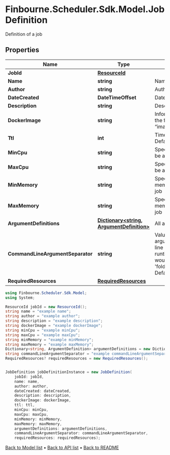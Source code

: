 # Finbourne.Scheduler.Sdk.Model.JobDefinition
Definition of a job

## Properties

Name | Type | Description | Notes
------------ | ------------- | ------------- | -------------
**JobId** | [**ResourceId**](ResourceId.md) |  | 
**Name** | **string** | Name of the job | [optional] 
**Author** | **string** | Author of the job | [optional] 
**DateCreated** | **DateTimeOffset** | Date when job was created | [optional] 
**Description** | **string** | Description of this job | [optional] 
**DockerImage** | **string** | Information about the docker image in the format “image_source/image_name:image_tag” | [optional] 
**Ttl** | **int** | Time To Live of the job run in seconds  Defaults to 5 minutes(300) | [optional] 
**MinCpu** | **string** | Specifies  minimum number of CPUs to be allocated for the job  Default to 2 | [optional] 
**MaxCpu** | **string** | Specifies  maximum number of CPUs to be allocated for the job | [optional] 
**MinMemory** | **string** | Specifies the minimum amount of memory (in GiB) to be allocated for the job | [optional] 
**MaxMemory** | **string** | Specifies the maximum amount of memory (in GiB) to be allocated for the job | [optional] 
**ArgumentDefinitions** | [**Dictionary&lt;string, ArgumentDefinition&gt;**](ArgumentDefinition.md) | All arguments for this job to run | [optional] 
**CommandLineArgumentSeparator** | **string** | Value to separate command line arguments  e.g : If a job has a command line argument named &#39;folder&#39; and the runtime value is &#39;s3://path&#39; then this  would be supplied to the command as &#39;folder{separatorValue}s3://path&#39;  Default to a space | [optional] 
**RequiredResources** | [**RequiredResources**](RequiredResources.md) |  | [optional] 

```csharp
using Finbourne.Scheduler.Sdk.Model;
using System;

ResourceId jobId = new ResourceId();
string name = "example name";
string author = "example author";
string description = "example description";
string dockerImage = "example dockerImage";
string minCpu = "example minCpu";
string maxCpu = "example maxCpu";
string minMemory = "example minMemory";
string maxMemory = "example maxMemory";
Dictionary<string, ArgumentDefinition> argumentDefinitions = new Dictionary<string, ArgumentDefinition>();
string commandLineArgumentSeparator = "example commandLineArgumentSeparator";
RequiredResources? requiredResources = new RequiredResources();


JobDefinition jobDefinitionInstance = new JobDefinition(
    jobId: jobId,
    name: name,
    author: author,
    dateCreated: dateCreated,
    description: description,
    dockerImage: dockerImage,
    ttl: ttl,
    minCpu: minCpu,
    maxCpu: maxCpu,
    minMemory: minMemory,
    maxMemory: maxMemory,
    argumentDefinitions: argumentDefinitions,
    commandLineArgumentSeparator: commandLineArgumentSeparator,
    requiredResources: requiredResources);
```

[Back to Model list](../README.md#documentation-for-models) &#8226; [Back to API list](../README.md#documentation-for-api-endpoints) &#8226; [Back to README](../README.md)
